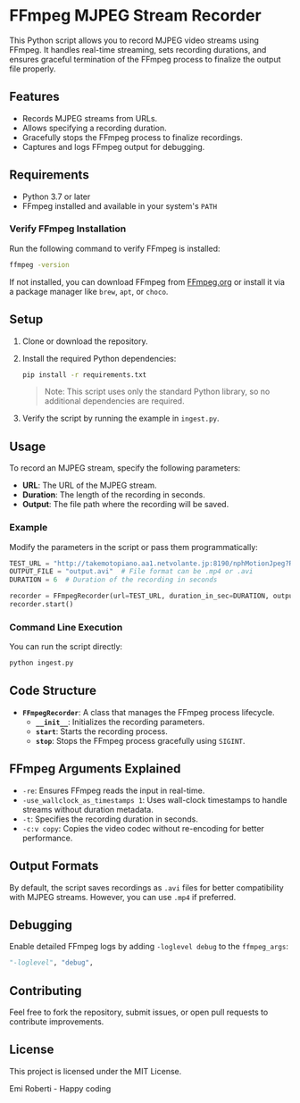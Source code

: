 # FFmpeg MJPEG Stream Recorder

This Python script allows you to record MJPEG video streams using FFmpeg. It handles real-time streaming, sets recording durations, and ensures graceful termination of the FFmpeg process to finalize the output file properly.

## Features

- Records MJPEG streams from URLs.
- Allows specifying a recording duration.
- Gracefully stops the FFmpeg process to finalize recordings.
- Captures and logs FFmpeg output for debugging.

## Requirements

- Python 3.7 or later
- FFmpeg installed and available in your system's `PATH`

### Verify FFmpeg Installation

Run the following command to verify FFmpeg is installed:

```bash
ffmpeg -version
```

If not installed, you can download FFmpeg from [FFmpeg.org](https://ffmpeg.org/download.html) or install it via a package manager like `brew`, `apt`, or `choco`.

## Setup

1. Clone or download the repository.
2. Install the required Python dependencies:

   ```bash
   pip install -r requirements.txt
   ```

   > Note: This script uses only the standard Python library, so no additional dependencies are required.

3. Verify the script by running the example in `ingest.py`.

## Usage

To record an MJPEG stream, specify the following parameters:

- **URL**: The URL of the MJPEG stream.
- **Duration**: The length of the recording in seconds.
- **Output**: The file path where the recording will be saved.

### Example

Modify the parameters in the script or pass them programmatically:

```python
TEST_URL = "http://takemotopiano.aa1.netvolante.jp:8190/nphMotionJpeg?Resolution=640x480&Quality=Standard&Framerate=30"
OUTPUT_FILE = "output.avi"  # File format can be .mp4 or .avi
DURATION = 6  # Duration of the recording in seconds

recorder = FFmpegRecorder(url=TEST_URL, duration_in_sec=DURATION, output=OUTPUT_FILE)
recorder.start()
```

### Command Line Execution

You can run the script directly:

```bash
python ingest.py
```

## Code Structure

- **`FFmpegRecorder`**: A class that manages the FFmpeg process lifecycle.
  - **`__init__`**: Initializes the recording parameters.
  - **`start`**: Starts the recording process.
  - **`stop`**: Stops the FFmpeg process gracefully using `SIGINT`.

## FFmpeg Arguments Explained

- `-re`: Ensures FFmpeg reads the input in real-time.
- `-use_wallclock_as_timestamps 1`: Uses wall-clock timestamps to handle streams without duration metadata.
- `-t`: Specifies the recording duration in seconds.
- `-c:v copy`: Copies the video codec without re-encoding for better performance.

## Output Formats

By default, the script saves recordings as `.avi` files for better compatibility with MJPEG streams. However, you can use `.mp4` if preferred.

## Debugging

Enable detailed FFmpeg logs by adding `-loglevel debug` to the `ffmpeg_args`:

```python
"-loglevel", "debug",
```

## Contributing

Feel free to fork the repository, submit issues, or open pull requests to contribute improvements.

## License

This project is licensed under the MIT License.

Emi Roberti - Happy coding
